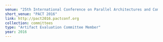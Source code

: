 ```yaml
---
venue: "25th International Conference on Parallel Architectures and Compilation Techniques"
short_venue: "PACT 2016"
link: http://pact2016.pactconf.org
collection: committees
type: "Artifact Evaluation Committee Member"
year: 2016
---
```

